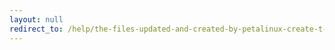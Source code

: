 ```yaml
---
layout: null
redirect_to: /help/the-files-updated-and-created-by-petalinux-create-t-apps-template-install-name-mylib-enable/
---
```

